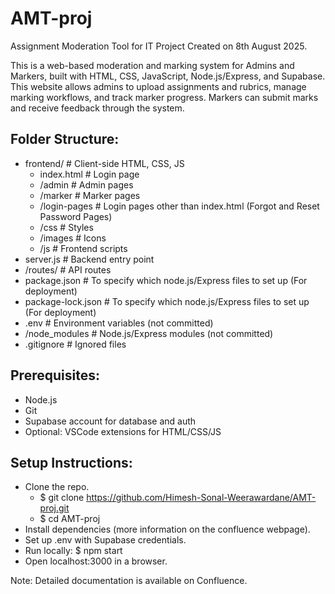 # AMT-proj
Assignment Moderation Tool for IT Project Created on 8th August 2025.

This is a web-based moderation and marking system for Admins and Markers, built with HTML, CSS, JavaScript, Node.js/Express, and Supabase.
This website allows admins to upload assignments and rubrics, manage marking workflows, and track marker progress. Markers can submit marks and receive feedback through the system.

## Folder Structure:
- frontend/         # Client-side HTML, CSS, JS
  -   index.html    # Login page
  -   /admin        # Admin pages
  -   /marker       # Marker pages
  -   /login-pages  # Login pages other than index.html (Forgot and Reset Password Pages)
  -   /css          # Styles
  -   /images       # Icons
  -   /js           # Frontend scripts
- server.js         # Backend entry point
- /routes/          # API routes
- package.json      # To specify which node.js/Express files to set up (For deployment)
- package-lock.json # To specify which node.js/Express files to set up (For deployment)
- .env              # Environment variables (not committed)
- /node_modules     # Node.js/Express modules (not committed)
- .gitignore        # Ignored files

## Prerequisites:
- Node.js
- Git
- Supabase account for database and auth
- Optional: VSCode extensions for HTML/CSS/JS

## Setup Instructions:
- Clone the repo.
  - $ git clone https://github.com/Himesh-Sonal-Weerawardane/AMT-proj.git
  - $ cd AMT-proj
- Install dependencies (more information on the confluence webpage).
- Set up .env with Supabase credentials.
- Run locally: $ npm start
- Open localhost:3000 in a browser.

Note: Detailed documentation is available on Confluence.
